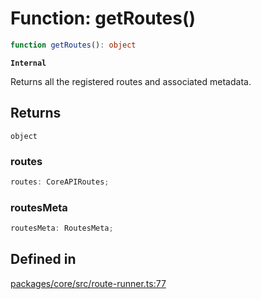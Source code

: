 # Function: getRoutes()

```ts
function getRoutes(): object
```

**`Internal`**

Returns all the registered routes and associated metadata.

## Returns

`object`

### routes

```ts
routes: CoreAPIRoutes;
```

### routesMeta

```ts
routesMeta: RoutesMeta;
```

## Defined in

[packages/core/src/route-runner.ts:77](https://github.com/vramework/vramework/blob/d6bdd98863fc2395b074502b5cd67b069031d73f/packages/core/src/route-runner.ts#L77)
